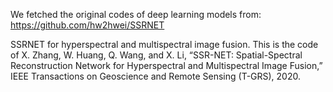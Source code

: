We fetched the original codes of deep learning models from: https://github.com/hw2hwei/SSRNET

SSRNET for hyperspectral and multispectral image fusion.
This is the code of X. Zhang, W. Huang, Q. Wang, and X. Li, “SSR-NET: Spatial-Spectral Reconstruction Network for Hyperspectral and Multispectral Image Fusion,”  IEEE Transactions on Geoscience and Remote Sensing (T-GRS), 2020.
